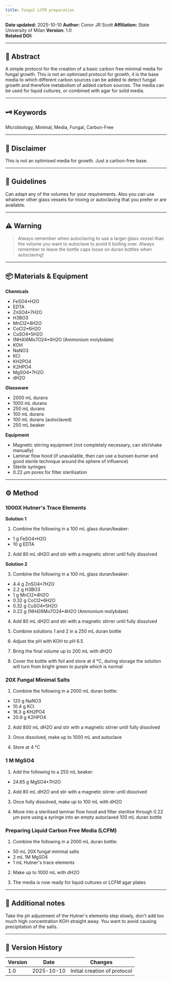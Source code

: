 ```yaml
---
title: Fungal LCFM preparation
---
```


**Date updated:** 2025-10-10
**Author:** Conor JR Scott
**Affiliation:** State University of Milan
**Version:** 1.0  
**Related DOI:**  

---

## 🧪 Abstract
A simple protocol for the creation of a basic carbon free minimal media for fungal growth. This is not an optimised protocol for growth, it is the base media to which different carbon sources can be added to detect fungal growth and therefore metabolism of added carbon sources. The media can be used for liquid cultures, or combined with agar for solid media.

---

## 🗝️ Keywords

Microbiology, Minimal, Media, Fungal, Carbon-Free

---

## 📣 Disclaimer

This is not an optimised media for growth. Just a carbon-free base.

---

## 🧭 Guidelines

Can adapt any of the volumes for your requirements. Also you can use whatever other glass vessels for mixing or autoclaving that you prefer or are available.

---

## ⚠️ Warning

> Always remember when autoclaving to use a larger glass vessel than the volume you want to autoclave to avoid it boiling over.
> Always remember to leave the bottle caps loose on duran bottles when autoclaving!

---

## 📦 Materials & Equipment
**Chemicals**
- FeSO4•H2O
- EDTA
- ZnSO4•7H2O
- H3BO3
- MnCl2•4H2O
- CoCl2•6H2O
- CuSO4•5H2O
- (NH4)6Mo7O24•4H2O (Ammonium molybdate)
- KOH
- NaNO3
- KCl
- KH2PO4
- K2HPO4
- MgSO4•7H2O
- dH2O

**Glassware**
- 2000 mL durans
- 1000 mL durans
- 250 mL durans
- 100 mL durans
- 100 mL durans (autoclaved)
- 250 mL beaker

**Equipment**
- Magnetic stirring equipment (not completely necessary, can stir/shake manually)
- Laminar flow hood (if unavailable, then can use a bunsen burner and good sterile technique around the sphere of influence)
- Sterile syringes
- 0.22 μm pores for filter sterilisation

---

## ⚙️ Method

### 1000X Hutner's Trace Elements

**Solution 1**

1. Combine the following in a 100 mL glass duran/beaker:
  - 1 g FeSO4•H2O
  - 10 g EDTA

2. Add 80 mL dH2O and stir with a magnetic stirrer until fully dissolved

**Solution 2**

3. Combine the following in a 100 mL glass duran/beaker:
  - 4.4 g ZnSO4•7H2O
  - 2.2 g H3BO3
  - 1 g MnCl2•4H2O
  - 0.32 g CoCl2•6H2O
  - 0.32 g CuSO4•5H2O
  - 0.22 g (NH4)6Mo7O24•4H2O (Ammonium molybdate)

4. Add 80 mL dH2O and stir with a magnetic stirrer until fully dissolved

5. Combine solutions 1 and 2 in a 250 mL duran bottle

6. Adjust the pH with KOH to pH 6.5

7. Bring the final volume up to 200 mL with dH2O

8. Cover the bottle with foil and store at 4 °C, during storage the solution will turn from bright green to purple which is normal

### 20X Fungal Minimal Salts

1. Combine the following in a 2000 mL duran bottle:
  - 120 g NaNO3
  - 10.4 g KCl
  - 16.3 g KH2PO4
  - 20.9 g K2HPO4

2. Add 800 mL dH2O and stir with a magnetic stirrer until fully dissolved

3. Once dissolved, make up to 1000 mL and autoclave

4. Store at 4 °C

### 1 M MgSO4

1. Add the following to a 250 mL beaker:
  - 24.65 g MgSO4•7H2O

2. Add 80 mL dH2O and stir with a magnetic stirrer until dissolved

3. Once fully dissolved, make up to 100 mL with dH2O

4. Move into a sterilised laminar flow hood and filter sterilise through 0.22 μm pore using a syringe into an empty autoclaved 100 mL duran bottle

### Preparing Liquid Carbon Free Media (LCFM)

1. Combine the following in a 2000 mL duran bottle:
  - 50 mL 20X fungal minimal salts
  - 2 mL 1M MgSO4
  - 1 mL Hutner's trace elements

2. Make up to 1000 mL with dH2O

3. The media is now ready for liquid cultures or LCFM agar plates
---

## 🧾 Additional notes ##

Take the ph adjustment of the Hutner's elements step slowly, don't add too much high concentration KOH straight away. You want to avoid causing precipitation of the salts.

---

## 🧠 Version History

| Version | Date | Changes |
|----------|------|----------|
| 1.0 | 2025-10-10 | Initial creation of protocol |
